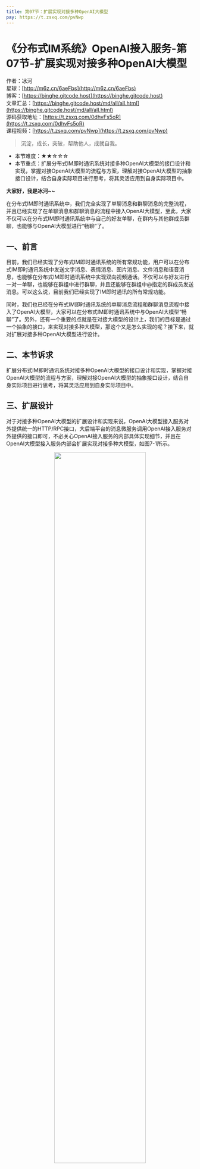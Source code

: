 ```yaml
---
title: 第07节：扩展实现对接多种OpenAI大模型
pay: https://t.zsxq.com/pvNwp
---
```


# 《分布式IM系统》OpenAI接入服务-第07节-扩展实现对接多种OpenAI大模型

作者：冰河
<br/>星球：[http://m6z.cn/6aeFbs](http://m6z.cn/6aeFbs)
<br/>博客：[https://binghe.gitcode.host](https://binghe.gitcode.host)
<br/>文章汇总：[https://binghe.gitcode.host/md/all/all.html](https://binghe.gitcode.host/md/all/all.html)
<br/>源码获取地址：[https://t.zsxq.com/0dhvFs5oR](https://t.zsxq.com/0dhvFs5oR)
<br/>课程视频：[https://t.zsxq.com/pvNwp](https://t.zsxq.com/pvNwp)

> 沉淀，成长，突破，帮助他人，成就自我。

* 本节难度：★★☆☆☆
* 本节重点：扩展分布式IM即时通讯系统对接多种OpenAI大模型的接口设计和实现，掌握对接OpenAI大模型的流程与方案，理解对接OpenAI大模型的抽象接口设计，结合自身实际项目进行思考，将其灵活应用到自身实际项目中。

**大家好，我是冰河~~**

在分布式IM即时通讯系统中，我们完全实现了单聊消息和群聊消息的完整流程，并且已经实现了在单聊消息和群聊消息的流程中接入OpenAI大模型，至此，大家不仅可以在分布式IM即时通讯系统中与自己的好友单聊，在群内与其他群成员群聊，也能够与OpenAI大模型进行“畅聊”了。

## 一、前言

目前，我们已经实现了分布式IM即时通讯系统的所有常规功能，用户可以在分布式IM即时通讯系统中发送文字消息、表情消息、图片消息、文件消息和语音消息，也能够在分布式IM即时通讯系统中实现双向视频通话。不仅可以与好友进行一对一单聊，也能够在群组中进行群聊，并且还能够在群组中@指定的群成员发送消息。可以这么说，目前我们已经实现了IM即时通讯的所有常规功能。

同时，我们也已经在分布式IM即时通讯系统的单聊消息流程和群聊消息流程中接入了OpenAI大模型，大家可以在分布式IM即时通讯系统中与OpenAI大模型“畅聊”了。另外，还有一个重要的点就是在对接大模型的设计上，我们的目标是通过一个抽象的接口，来实现对接多种大模型，那这个又是怎么实现的呢？接下来，就对扩展对接多种OpenAI大模型进行设计。

## 二、本节诉求

扩展分布式IM即时通讯系统对接多种OpenAI大模型的接口设计和实现，掌握对接OpenAI大模型的流程与方案，理解对接OpenAI大模型的抽象接口设计，结合自身实际项目进行思考，将其灵活应用到自身实际项目中。

## 三、扩展设计

对于对接多种OpenAI大模型的扩展设计和实现来说，OpenAI大模型接入服务对外提供统一的HTTP/RPC接口，大后端平台的消息微服务调用OpenAI接入服务对外提供的接口即可，不必关心OpenAI接入服务的内部具体实现细节，并且在OpenAI大模型接入服务内部会扩展实现对接多种大模型，如图7-1所示。

<div align="center">
    <img src="https://binghe.gitcode.host/images/project/im/2024-03-09-001.png?raw=true" width="70%">
    <br/>
</div>

整个扩展设计还是比较简单的，映射到代码层面，我们可以在领域层定义一个通用的领域接口，在基础设施层来扩展实现对接每种具体的大模型。

## 四、编码实现

## 查看完整文章

加入[冰河技术](https://public.zsxq.com/groups/15552115418882.html)知识星球，解锁完整技术文章与完整代码
